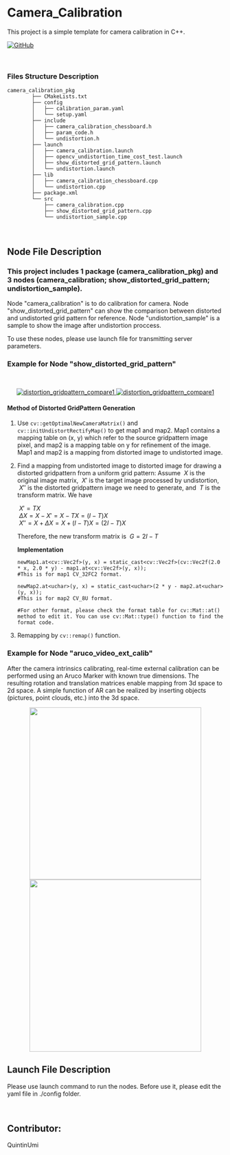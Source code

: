 # Camera_Calibration

This project is a simple template for camera calibration in C++.

[![GitHub](https://img.shields.io/badge/dynamic/json?url=https%3A%2F%2Fapi.swo.moe%2Fstats%2Fgithub%2FQuintinUmi&query=count&color=181717&label=GitHub&labelColor=282c34&logo=github&suffix=+follows&cacheSeconds=3600)](https://github.com/QuintinUmi)


<br />


### Files Structure Description

```
camera_calibration_pkg
        ├── CMakeLists.txt
        ├── config
        │   ├── calibration_param.yaml
        │   └── setup.yaml
        ├── include
        │   ├── camera_calibration_chessboard.h
        │   ├── param_code.h
        │   └── undistortion.h
        ├── launch
        │   ├── camera_calibration.launch
        │   ├── opencv_undistortion_time_cost_test.launch
        │   ├── show_distorted_grid_pattern.launch
        │   └── undistortion.launch
        ├── lib
        │   ├── camera_calibration_chessboard.cpp
        │   └── undistortion.cpp
        ├── package.xml
        └── src
            ├── camera_calibration.cpp
            ├── show_distorted_grid_pattern.cpp
            └── undistortion_sample.cpp
```

<br />

## Node File Description

### This project includes 1 package (camera_calibration_pkg) and 3 nodes (camera_calibration; show_distorted_grid_pattern; undistortion_sample).

Node "camera_calibration" is to do calibration for camera.
Node "show_distorted_grid_pattern" can show the comparison between distorted and undistorted grid pattern for reference.
Node "undistortion_sample" is a sample to show the image after undistortion proccess.

To use these nodes, please use launch file for transmitting server parameters.

### Example for Node "show_distorted_grid_pattern"

<br />
<p align="center">
        <a href="https://github.com/QuintinUmi/camera_calibration/">
            <img src="https://github.com/QuintinUmi/camera_calibration/blob/main/src/camera_calibration_pkg/config/distortion_gridpattern_compare1.png?raw=true" alt="distortion_gridpattern_compare1"/>
            <img src="https://github.com/QuintinUmi/camera_calibration/blob/main/src/camera_calibration_pkg/config/distortion_gridpattern_compare2.png?raw=true" alt="distortion_gridpattern_compare1"/>     
        </a>
</p>

#### Method of Distorted GridPattern Generation

1. Use ```cv::getOptimalNewCameraMatrix()``` and ```cv::initUndistortRectifyMap()``` to get map1 and map2. Map1 contains a mapping table on (x, y) which refer to the source gridpattern image pixel, and map2 is a mapping table on y for refinement of the image. Map1 and map2 is a mapping from distorted image to undistorted image.
2. Find a mapping from undistorted image to distorted image for drawing a distorted gridpattern from a uniform grid pattern:
   Assume $\ X$ is the original image matrix, $\ X'$ is the target image processed by undistortion, $\ X''$ is the distorted gridpattern image we need to generate, and $\ T$ is the transform matrix. We have

   $\ X' = TX$  
   $\ ΔX = X - X' = X - TX = (I - T)X$  
   $\ X'' = X + ΔX = X + (I - T)X = (2I - T)X$  

   Therefore, the new transform matrix is $\ G = 2I - T$
   
   **Implementation**
   ```
   newMap1.at<cv::Vec2f>(y, x) = static_cast<cv::Vec2f>(cv::Vec2f(2.0 * x, 2.0 * y) - map1.at<cv::Vec2f>(y, x));
   #This is for map1 CV_32FC2 format.

   newMap2.at<uchar>(y, x) = static_cast<uchar>(2 * y - map2.at<uchar>(y, x));
   #This is for map2 CV_8U format.

   #For other format, please check the format table for cv::Mat::at() method to edit it. You can use cv::Mat::type() function to find the format code. 
   ```
   

4. Remapping by ```cv::remap()``` function.

### Example for Node "aruco_video_ext_calib"

After the camera intrinsics calibrating, real-time external calibration can be performed using an Aruco Marker with known true dimensions. 
The resulting rotation and translation matrices enable mapping from 3d space to 2d space. 
A simple function of AR can be realized by inserting objects (pictures, point clouds, etc.) into the 3d space.

<div align=center>
        <img src="https://github.com/QuintinUmi/camera_caliberation/blob/source/src/image/output1.gif?raw=true" width="400"/><img src="https://github.com/QuintinUmi/camera_caliberation/blob/source/src/image/output3.gif?raw=true" width="400"/>
</div>

## Launch File Description

Please use launch command to run the nodes. Before use it, please edit the yaml file in ./config folder.

<br />

## Contributor:   
QuintinUmi


